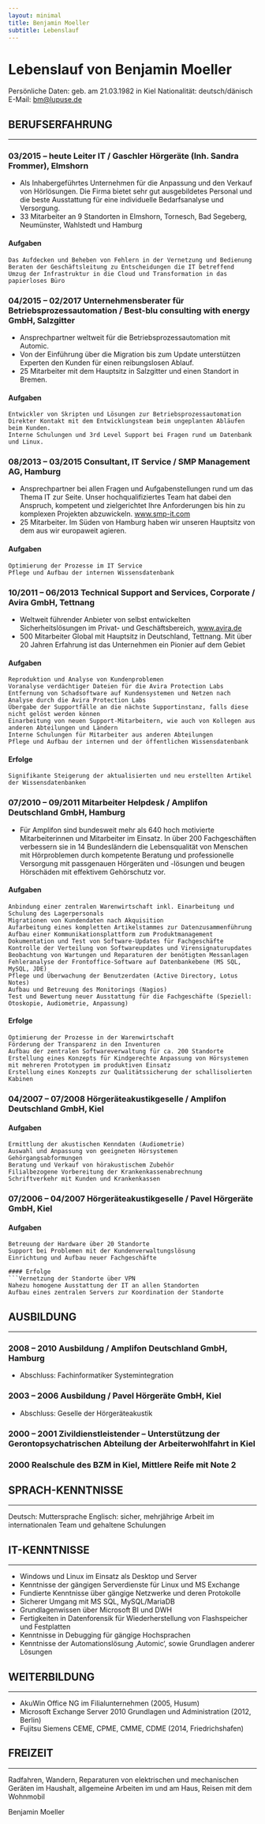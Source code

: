 ```yaml
---
layout: minimal
title: Benjamin Moeller
subtitle: Lebenslauf
---
```


# Lebenslauf von Benjamin Moeller
Persönliche Daten:	geb. am 21.03.1982 in Kiel
Nationalität:		deutsch/dänisch
E-Mail:				bm@lupuse.de


## BERUFSERFAHRUNG
---
### **03/2015 – heute** Leiter IT / Gaschler Hörgeräte (Inh. Sandra Frommer), Elmshorn

* Als Inhabergeführtes Unternehmen für die Anpassung und den Verkauf von Hörlösungen. Die Firma bietet sehr gut ausgebildetes Personal und die beste Ausstattung für eine individuelle Bedarfsanalyse und Versorgung.
* 33 Mitarbeiter an 9 Standorten in Elmshorn, Tornesch, Bad Segeberg, Neumünster, Wahlstedt und Hamburg

#### Aufgaben
```Das analysieren und optimieren der Gesamtstruktur
Das Aufdecken und Beheben von Fehlern in der Vernetzung und Bedienung
Beraten der Geschäftsleitung zu Entscheidungen die IT betreffend
Umzug der Infrastruktur in die Cloud und Transformation in das papierloses Büro
```

### **04/2015 – 02/2017** Unternehmensberater für Betriebsprozessautomation / Best-blu consulting with energy GmbH, Salzgitter

* Ansprechpartner weltweit für die Betriebsprozessautomation mit Automic.
* Von der Einführung über die Migration bis zum Update unterstützen Experten den Kunden für einen reibungslosen Ablauf.
* 25 Mitarbeiter mit dem Hauptsitz in Salzgitter und einen Standort in Bremen.

#### Aufgaben
```Berater für die Migration, Optimierung und Instandhaltung der Automation mit Automic
Entwickler von Skripten und Lösungen zur Betriebsprozessautomation
Direkter Kontakt mit dem Entwicklungsteam beim ungeplanten Abläufen beim Kunden.
Interne Schulungen und 3rd Level Support bei Fragen rund um Datenbank und Linux.
```


### **08/2013 – 03/2015** Consultant, IT Service / SMP Management AG, Hamburg

* Ansprechpartner bei allen Fragen und Aufgabenstellungen rund um das Thema IT zur Seite. Unser hochqualifiziertes Team hat dabei den Anspruch, kompetent und zielgerichtet Ihre Anforderungen bis hin zu komplexen Projekten abzuwickeln. www.smp-it.com
* 25 Mitarbeiter. Im Süden von Hamburg haben wir unseren Hauptsitz von dem aus wir europaweit agieren.

#### Aufgaben
```Analyse der Kundenanforderungen
Optimierung der Prozesse im IT Service
Pflege und Aufbau der internen Wissensdatenbank
```


### **10/2011 – 06/2013** Technical Support and Services, Corporate / Avira GmbH, Tettnang

* Weltweit führender Anbieter von selbst entwickelten Sicherheitslösungen im Privat- und Geschäftsbereich, www.avira.de
* 500 Mitarbeiter Global mit Hauptsitz in Deutschland, Tettnang. Mit über 20 Jahren Erfahrung ist das Unternehmen ein Pionier auf dem Gebiet

#### Aufgaben
```Lösung von technischen Anfragen unserer Geschäftskunden und Partner
Reproduktion und Analyse von Kundenproblemen
Voranalyse verdächtiger Dateien für die Avira Protection Labs
Entfernung von Schadsoftware auf Kundensystemen und Netzen nach Analyse durch die Avira Protection Labs
Übergabe der Supportfälle an die nächste Supportinstanz, falls diese nicht gelöst werden können
Einarbeitung von neuen Support-Mitarbeitern, wie auch von Kollegen aus anderen Abteilungen und Ländern
Interne Schulungen für Mitarbeiter aus anderen Abteilungen
Pflege und Aufbau der internen und der öffentlichen Wissensdatenbank
```

#### Erfolge
```Aufbau eines Teams zum Support der 'Avira Exchange Security'
Signifikante Steigerung der aktualisierten und neu erstellten Artikel der Wissensdatenbanken
```


### **07/2010 – 09/2011** Mitarbeiter Helpdesk / Amplifon Deutschland GmbH, Hamburg
* Für Amplifon sind bundesweit mehr als 640 hoch motivierte Mitarbeiterinnen und Mitarbeiter im Einsatz. In über 200 Fachgeschäften verbessern sie in 14 Bundesländern die Lebensqualität von Menschen mit Hörproblemen durch kompetente Beratung und professionelle Versorgung mit passgenauen Hörgeräten und -lösungen und beugen Hörschäden mit effektivem Gehörschutz vor. 

#### Aufgaben
```Evaluation und Implementierung einer serverbasierten Warenwirtschafts-Software
Anbindung einer zentralen Warenwirtschaft inkl. Einarbeitung und Schulung des Lagerpersonals
Migrationen von Kundendaten nach Akquisition
Aufarbeitung eines kompletten Artikelstammes zur Datenzusammenführung
Aufbau einer Kommunikationsplattform zum Produktmanagement
Dokumentation und Test von Software-Updates für Fachgeschäfte
Kontrolle der Verteilung von Softwareupdates und Virensignaturupdates
Beobachtung von Wartungen und Reparaturen der benötigten Messanlagen
Fehleranalyse der Frontoffice-Software auf Datenbankebene (MS SQL, MySQL, JDE)
Pflege und Überwachung der Benutzerdaten (Active Directory, Lotus Notes)
Aufbau und Betreuung des Monitorings (Nagios)
Test und Bewertung neuer Ausstattung für die Fachgeschäfte (Speziell: Otoskopie, Audiometrie, Anpassung)
```

#### Erfolge
```Aufbau einer zentralen Warenwirtschaft zur Lagerverwaltung der IT
Optimierung der Prozesse in der Warenwirtschaft
Förderung der Transparenz in den Inventuren
Aufbau der zentralen Softwareverwaltung für ca. 200 Standorte
Erstellung eines Konzepts für Kindgerechte Anpassung von Hörsystemen mit mehreren Prototypen im produktiven Einsatz
Erstellung eines Konzepts zur Qualitätssicherung der schallisolierten Kabinen
```


### **04/2007 – 07/2008** Hörgeräteakustikgeselle / Amplifon Deutschland GmbH, Kiel

#### Aufgaben
```Individuelle Beratung der Kunden
Ermittlung der akustischen Kenndaten (Audiometrie)
Auswahl und Anpassung von geeigneten Hörsystemen
Gehörgangsabformungen
Beratung und Verkauf von hörakustischem Zubehör
Filialbezogene Vorbereitung der Krankenkassenabrechnung
Schriftverkehr mit Kunden und Krankenkassen
```


### **07/2006 – 04/2007** Hörgeräteakustikgeselle / Pavel Hörgeräte GmbH, Kiel

#### Aufgaben
```s.o.
Betreuung der Hardware über 20 Standorte
Support bei Problemen mit der Kundenverwaltungslösung
Einrichtung und Aufbau neuer Fachgeschäfte

#### Erfolge
```Vernetzung der Standorte über VPN
Nahezu homogene Ausstattung der IT an allen Standorten
Aufbau eines zentralen Servers zur Koordination der Standorte
```


## AUSBILDUNG
---
### **2008 – 2010** Ausbildung / Amplifon Deutschland GmbH, Hamburg
* Abschluss: Fachinformatiker Systemintegration

### **2003 – 2006** Ausbildung / Pavel Hörgeräte GmbH, Kiel
* Abschluss: Geselle der Hörgeräteakustik

### **2000 – 2001** Zivildienstleistender – Unterstützung der Gerontopsychatrischen Abteilung der 	Arbeiterwohlfahrt in Kiel

### **2000** Realschule des BZM in Kiel, Mittlere Reife mit Note 2


## SPRACH-KENNTNISSE
---
Deutsch: Muttersprache
Englisch: sicher, mehrjährige Arbeit im internationalen Team und gehaltene Schulungen

## IT-KENNTNISSE
---
* Windows und Linux im Einsatz als Desktop und Server
* Kenntnisse der gängigen Serverdienste für Linux und MS Exchange
* Fundierte Kenntnisse über gängige Netzwerke und deren Protokolle
* Sicherer Umgang mit MS SQL, MySQL/MariaDB
* Grundlagenwissen über Microsoft BI und DWH
* Fertigkeiten in Datenforensik für Wiederherstellung von Flashspeicher und Festplatten
* Kenntnisse in Debugging für gängige Hochsprachen
* Kenntnisse der Automationslösung ‚Automic‘, sowie Grundlagen anderer Lösungen

## WEITERBILDUNG
---
* AkuWin Office NG im Filialunternehmen (2005, Husum)
* Microsoft Exchange Server 2010 Grundlagen und Administration (2012, Berlin)
* Fujitsu Siemens CEME, CPME, CMME, CDME (2014, Friedrichshafen)

## FREIZEIT
---
Radfahren, Wandern, Reparaturen von elektrischen und mechanischen Geräten im Haushalt, allgemeine Arbeiten im und am Haus, Reisen mit dem Wohnmobil



Benjamin Moeller

